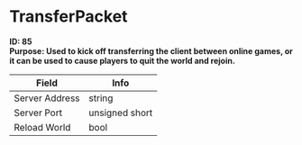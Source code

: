 # TransferPacket

**ID: 85**  
**Purpose: Used to kick off transferring the client between online games, or it can be used to cause players to quit the world and rejoin.**  

<table><thead><tr><th>Field</th><th>Info</th></tr></thead><tbody>
<tr><td>Server Address</td><td>string</td></tr>
<tr><td>Server Port</td><td>unsigned short</td></tr>
<tr><td>Reload World</td><td>bool</td></tr>
</tbody></table>